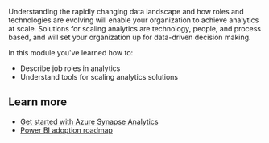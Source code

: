 Understanding the rapidly changing data landscape and how roles and technologies are evolving will enable your organization to achieve analytics at scale. Solutions for scaling analytics are technology, people, and process based, and will set your organization up for data-driven decision making.

In this module you've learned how to:

- Describe job roles in analytics
- Understand tools for scaling analytics solutions

## Learn more

- [Get started with Azure Synapse Analytics](/azure/synapse-analytics/get-started)
- [Power BI adoption roadmap](/power-bi/guidance/powerbi-adoption-roadmap-overview)
